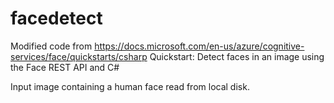 # facedetect
Modified code from https://docs.microsoft.com/en-us/azure/cognitive-services/face/quickstarts/csharp
Quickstart: Detect faces in an image using the Face REST API and C#

Input image containing a human face read from local disk.

